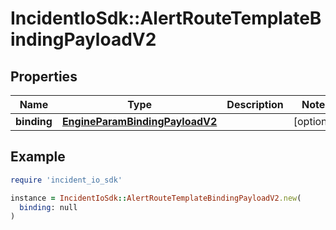 # IncidentIoSdk::AlertRouteTemplateBindingPayloadV2

## Properties

| Name | Type | Description | Notes |
| ---- | ---- | ----------- | ----- |
| **binding** | [**EngineParamBindingPayloadV2**](EngineParamBindingPayloadV2.md) |  | [optional] |

## Example

```ruby
require 'incident_io_sdk'

instance = IncidentIoSdk::AlertRouteTemplateBindingPayloadV2.new(
  binding: null
)
```

